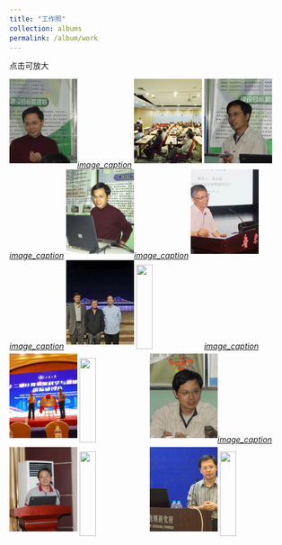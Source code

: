 ```yaml
---
title: "工作照"
collection: albums
permalink: /album/work
---
```

点击可放大
<style>.gallery-img{height: 150px;object-fit: cover;margin-bottom: 8px;}</style>
<a href="../keli_photo/work/DSC01700.JPG"><img class="gallery-img" src="../keli_photo/work/DSC01700.JPG" width="24%"><em>image_caption</em></a>
<a href="../keli_photo/work/会议现场.jpg"><img class="gallery-img" src="../keli_photo/work/会议现场.jpg" width="24%"></a>
<a href="../keli_photo/work/DSC01762.JPG"><img class="gallery-img" src="../keli_photo/work/DSC01762.JPG" width="24%"><em>image_caption</em></a>
<a href="../keli_photo/work/2005.JPG"><img class="gallery-img" src="../keli_photo/work/2005.JPG" width="24%"><em>image_caption</em></a>
<a href="../keli_photo/work/2017.png"><img class="gallery-img" src="../keli_photo/work/2017.png" width="24%"><em>image_caption</em></a>
<a href="../keli_photo/work/7ba0b3ba9cdccb925b34cb0595cf75c4.temp.jpg"><img class="gallery-img" src="../keli_photo/work/7ba0b3ba9cdccb925b34cb0595cf75c4.temp.jpg" width="24%"></a>
<a href="../keli_photo/work/1.jpg"><img class="gallery-img" src="../keli_photo/work/1.jpg" width="24%"><em>image_caption</em></a>
<a href="../keli_photo/work/微信图片_20220323131413.jpg"><img class="gallery-img" src="../keli_photo/work/微信图片_20220323131413.jpg" width="24%"></a>
<a href="../keli_photo/work/WeChat Image_20220323135013.jpg"><img class="gallery-img" src="../keli_photo/work/WeChat Image_20220323135013.jpg" width="24%"></a>
<a href="../keli_photo/work/DSC01778.JPG"><img class="gallery-img" src="../keli_photo/work/DSC01778.JPG" width="24%"><em>image_caption</em></a>
<a href="../keli_photo/work/2013.JPG"><img class="gallery-img" src="../keli_photo/work/2013.JPG" width="24%"></a>
<a href="../keli_photo/work/MG_5742.jpg"><img class="gallery-img" src="../keli_photo/work/MG_5742.jpg" width="24%"></a>
<a href="../keli_photo/work/韩克利.jpg"><img class="gallery-img" src="../keli_photo/work/韩克利.jpg" width="24%"></a>
<a href="../keli_photo/work/IMG_2912.JPG"><img class="gallery-img" src="../keli_photo/work/IMG_2912.JPG" width="24%"></a>
